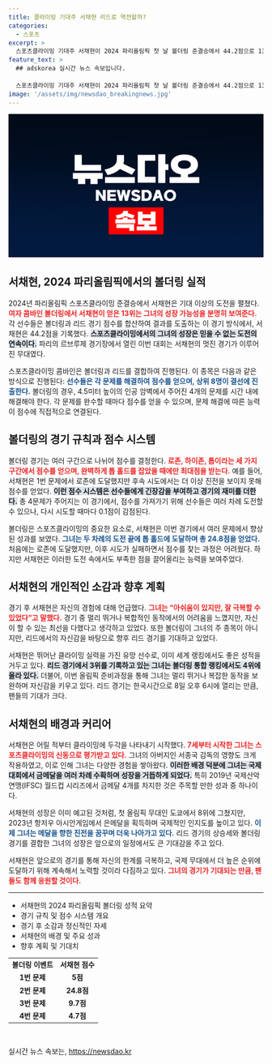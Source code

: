 ```yaml
---
title: 클라이밍 기대주 서채현 리드로 역전할까?
categories:
  - 스포츠
excerpt: >
  스포츠클라이밍 기대주 서채현이 2024 파리올림픽 첫 날 볼더링 준결승에서 44.2점으로 13위에 오르며 경기를 마쳤다. 아쉬움도 있지만 문제를 잘 극복했다며 자신감을 내비친 서채현! 리드 경기가 8일 열리며, 그녀의 다음 도전에 관심이 집중된다.
feature_text: >
  ## adskorea 실시간 뉴스 속보입니다.

  스포츠클라이밍 기대주 서채현이 2024 파리올림픽 첫 날 볼더링 준결승에서 44.2점으로 13위에 오르며 경기를 마쳤다. 아쉬움도 있지만 문제를 잘 극복했다며 자신감을 내비친 서채현! 리드 경기가 8일 열리며, 그녀의 다음 도전에 관심이 집중된다.
image: '/assets/img/newsdao_breakingnews.jpg'
---
```


<p><img src="/assets/img/newsdao_breakingnews.jpg" alt="adskorea 속보" /></p>

<h2 data-ke-size="size26">서채현, 2024 파리올림픽에서의 볼더링 실적</h2>

<p data-ke-size="size16">2024년 파리올림픽 스포츠클라이밍 준결승에서 서채현은 기대 이상의 도전을 펼쳤다. <b><span style="color: #ee2323;">여자 콤바인 볼더링에서 서채현이 얻은 13위는 그녀의 성장 가능성을 분명히 보여준다.</span></b> 각 선수들은 볼더링과 리드 경기 점수를 합산하여 결과를 도출하는 이 경기 방식에서, 서채현은 44.2점을 기록했다. <b><span style="background-color: #21538527;">스포츠클라이밍에서의 그녀의 성장은 믿을 수 없는 도전의 연속이다.</span></b> 파리의 르브루제 경기장에서 열린 이번 대회는 서채현의 멋진 경기가 이루어진 무대였다.</p>

<p data-ke-size="size16">스포츠클라이밍 콤바인은 볼더링과 리드를 결합하여 진행된다. 이 종목은 다음과 같은 방식으로 진행된다: <b><span style="color: #1a5490;">선수들은 각 문제를 해결하여 점수를 얻으며, 상위 8명이 결선에 진출한다.</span></b> 볼더링의 경우, 4.5미터 높이의 인공 암벽에서 주어진 4개의 문제를 시간 내에 해결해야 한다. 각 문제를 완수할 때마다 점수를 얻을 수 있으며, 문제 해결에 따른 능력이 점수에 직접적으로 연결된다.</p>

<h2 data-ke-size="size26">볼더링의 경기 규칙과 점수 시스템</h2>

<p data-ke-size="size16">볼더링 경기는 여러 구간으로 나뉘어 점수를 결정한다. <b><span style="color: #ee2323;">로존, 하이존, 톱이라는 세 가지 구간에서 점수를 얻으며, 완벽하게 톱 홀드를 잡았을 때에만 최대점을 받는다.</span></b> 예를 들어, 서채현은 1번 문제에서 로존에 도달했지만 후속 시도에서는 더 이상 진전을 보이지 못해 점수를 얻었다. <b><span style="background-color: #21538527;">이런 점수 시스템은 선수들에게 긴장감을 부여하고 경기의 재미를 더한다.</span></b> 총 4문제가 주어지는 이 경기에서, 점수를 가져가기 위해 선수들은 여러 차례 도전할 수 있으나, 다시 시도할 때마다 0.1점이 감점된다.</p>

<p data-ke-size="size16">볼더링은 스포츠클라이밍의 중요한 요소로, 서채현은 이번 경기에서 여러 문제에서 향상된 성과를 보였다. <b><span style="color: #1a5490;">그녀는 두 차례의 도전 끝에 톱 홀드에 도달하며 총 24.8점을 얻었다.</span></b> 처음에는 로존에 도달했지만, 이후 시도가 실패하면서 점수를 찾는 과정은 어려웠다. 하지만 서채현은 이러한 도전 속에서도 부족한 점을 끌어올리는 능력을 보여주었다.</p>

<h2 data-ke-size="size26">서채현의 개인적인 소감과 향후 계획</h2>

<p data-ke-size="size16">경기 후 서채현은 자신의 경험에 대해 언급했다. <b><span style="color: #ee2323;">그녀는 “아쉬움이 있지만, 잘 극복할 수 있었다”고 말했다.</span></b> 경기 중 멀리 뛰거나 복합적인 동작에서의 어려움을 느꼈지만, 자신이 할 수 있는 최선을 다했다고 생각하고 있었다. 또한 볼더링이 그녀의 주 종목이 아니지만, 리드에서의 자신감을 바탕으로 향후 리드 경기를 기대하고 있었다.</p>

<p data-ke-size="size16">서채현은 뛰어난 클라이밍 실력을 가진 유망 선수로, 이미 세계 랭킹에서도 좋은 성적을 거두고 있다. <b><span style="background-color: #21538527;">리드 경기에서 3위를 기록하고 있는 그녀는 볼더링 통합 랭킹에서도 4위에 올라 있다.</span></b> 더불어, 이번 올림픽 준비과정을 통해 그녀는 멀리 뛰거나 복잡한 동작을 보완하며 자신감을 키우고 있다. 리드 경기는 한국시간으로 8일 오후 6시에 열리는 만큼, 팬들의 기대가 크다.</p>

<h2 data-ke-size="size26">서채현의 배경과 커리어</h2>

<p data-ke-size="size16">서채현은 어릴 적부터 클라이밍에 두각을 나타내기 시작했다. <b><span style="color: #ee2323;">7세부터 시작한 그녀는 스포츠클라이밍의 신동으로 평가받고 있다.</span></b> 그녀의 아버지인 서종국 감독의 영향도 크게 작용하였고, 이로 인해 그녀는 다양한 경험을 쌓아왔다. <b><span style="background-color: #21538527;">이러한 배경 덕분에 그녀는 국제 대회에서 금메달을 여러 차례 수확하며 성장을 거듭하게 되었다.</span></b> 특히 2019년 국제산악연맹(IFSC) 월드컵 시리즈에서 금메달 4개를 차지한 것은 주목할 만한 성과 중 하나이다.</p>

<p data-ke-size="size16">서채현의 성장은 이미 예고된 것처럼, 첫 올림픽 무대인 도쿄에서 8위에 그쳤지만, 2023년 항저우 아시안게임에서 은메달을 획득하며 국제적인 인지도를 높이고 있다. <b><span style="color: #1a5490;">이제 그녀는 메달을 향한 진전을 꿈꾸며 더욱 나아가고 있다.</span></b> 리드 경기의 상승세와 볼더링 경기를 결합한 그녀의 성장은 앞으로의 일정에서도 큰 기대감을 주고 있다.</p>

<p data-ke-size="size16">서채현은 앞으로의 경기를 통해 자신의 한계를 극복하고, 국제 무대에서 더 높은 순위에 도달하기 위해 계속해서 노력할 것이라 다짐하고 있다. <b><span style="color: #ee2323;">그녀의 경기가 기대되는 만큼, 팬들도 함께 응원할 것이다.</span></b></p>

<hr>

<ul>
<li>서채현의 2024 파리올림픽 볼더링 성적 요약</li>
<li>경기 규칙 및 점수 시스템 개요</li>
<li>경기 후 소감과 정신적인 자세</li>
<li>서채현의 배경 및 주요 성과</li>
<li>향후 계획 및 기대치</li>
</ul>

<table>
<tr>
<td style="text-align: center; height: 17px;"><b>볼더링 이벤트</b></td>
<td style="text-align: center; height: 17px;"><b>서채현 점수</b></td>
</tr>
<tr>
<td style="text-align: center; height: 17px;"><b>1번 문제</b></td>
<td style="text-align: center; height: 17px;"><b>5점</b></td>
</tr>
<tr>
<td style="text-align: center; height: 17px;"><b>2번 문제</b></td>
<td style="text-align: center; height: 17px;"><b>24.8점</b></td>
</tr>
<tr>
<td style="text-align: center; height: 17px;"><b>3번 문제</b></td>
<td style="text-align: center; height: 17px;"><b>9.7점</b></td>
</tr>
<tr>
<td style="text-align: center; height: 17px;"><b>4번 문제</b></td>
<td style="text-align: center; height: 17px;"><b>4.7점</b></td>
</tr>
</table> 

<p data-ke-size="size16">&nbsp;</p>
실시간 뉴스 속보는, <a href="https://newsdao.kr" rel="dofollow">https://newsdao.kr</a>


